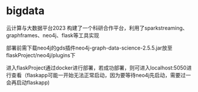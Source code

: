 # bigdata
云计算与大数据平台2023
构建了一个科研合作平台，利用了sparkstreaming、graphframes、neo4j、flask等工具实现  

部署前需下载neo4j的gds插件neo4j-graph-data-science-2.5.5.jar放至flaskProject/neo4j/plugins下  

进入flaskProject通过docker进行部署，若成功部署，则可进入localhost:5050进行查看（flaskapp可能一开始无法正常启动，因为要等待neo4j先启动，需要过一会再启动flaskapp)  



